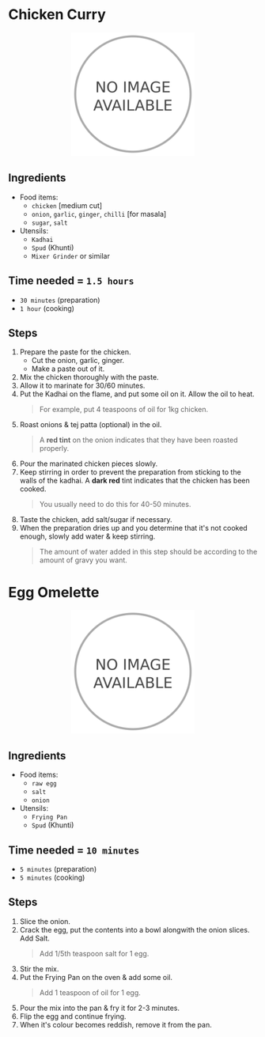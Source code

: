 # Chicken Curry

<p align="center">
    <img src="./assets/0-no-image.png" alt="Chicken Curry" width="250" height="250">
</p>

## Ingredients
- Food items:
    - `chicken` [medium cut]
    - `onion`, `garlic`, `ginger`, `chilli` [for masala]
    - `sugar`, `salt`
- Utensils:
    - `Kadhai`
    - `Spud` (Khunti)
    - `Mixer Grinder` or similar

## Time needed = `1.5 hours`
- `30 minutes` (preparation)
- `1 hour` (cooking)

## Steps
1. Prepare the paste for the chicken.
    - Cut the onion, garlic, ginger.
    - Make a paste out of it.
1. Mix the chicken thoroughly with the paste.
1. Allow it to marinate for 30/60 minutes.
1. Put the Kadhai on the flame, and put some oil on it. Allow the oil to heat.
    > For example, put 4 teaspoons of oil for 1kg chicken.
1. Roast onions & tej patta (optional) in the oil.
    > A **red tint** on the onion indicates that they have been roasted properly.
1. Pour the marinated chicken pieces slowly.
1. Keep stirring in order to prevent the preparation from sticking to the walls of the kadhai. A **dark red** tint indicates that the chicken has been cooked.
    > You usually need to do this for 40-50 minutes.
1. Taste the chicken, add salt/sugar if necessary.
1. When the preparation dries up and you determine that it's not cooked enough, slowly add water & keep stirring.
    > The amount of water added in this step should be according to the amount of gravy you want.

# Egg Omelette

<p align="center">
    <img src="./assets/0-no-image.png" alt="Chicken Curry" width="250" height="250">
</p>

## Ingredients
- Food items:
    - `raw egg`
    - `salt`
    - `onion`
- Utensils:
    - `Frying Pan`
    - `Spud` (Khunti)

## Time needed = `10 minutes`
- `5 minutes` (preparation)
- `5 minutes` (cooking)

## Steps
1. Slice the onion.
1. Crack the egg, put the contents into a bowl alongwith the onion slices. Add Salt.
    > Add 1/5th teaspoon salt for 1 egg.
1. Stir the mix.
1. Put the Frying Pan on the oven & add some oil.
    > Add 1 teaspoon of oil for 1 egg.
1. Pour the mix into the pan & fry it for 2-3 minutes.
1. Flip the egg and continue frying.
1. When it's colour becomes reddish, remove it from the pan.
